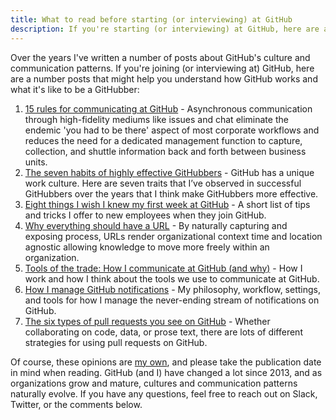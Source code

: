 ```yaml
---
title: What to read before starting (or interviewing) at GitHub
description: If you're starting (or interviewing) at GitHub, here are a number posts to help you understand how GitHub works and what it's like to be a GitHubber.
---
```


Over the years I've written a number of posts about GitHub's culture and communication patterns. If you're joining (or interviewing at) GitHub, here are a number posts that might help you understand how GitHub works and what it's like to be a GitHubber:

1. [15 rules for communicating at GitHub](https://ben.balter.com/2014/11/06/rules-of-communicating-at-github/) - Asynchronous communication through high-fidelity mediums like issues and chat eliminate the endemic 'you had to be there' aspect of most corporate workflows and reduces the need for a dedicated management function to capture, collection, and shuttle information back and forth between business units.
2. [The seven habits of highly effective GitHubbers](https://ben.balter.com/2016/09/13/seven-habits-of-highly-effective-githubbers/) - GitHub has a unique work culture. Here are seven traits that I’ve observed in successful GitHubbers over the years that I think make GitHubbers more effective. 
3. [Eight things I wish I knew my first week at GitHub](https://ben.balter.com/2016/10/31/eight-things-i-wish-i-knew-my-first-week/) - A short list of tips and tricks I offer to new employees when they join GitHub.
4. [Why everything should have a URL](https://ben.balter.com/2015/11/12/why-urls/) - By naturally capturing and exposing process, URLs render organizational context time and location agnostic allowing knowledge to move more freely within an organization.
5. [Tools of the trade: How I communicate at GitHub (and why)](https://ben.balter.com/2020/08/14/tools-of-the-trade/) - How I work and how I think about the tools we use to communicate at GitHub.
6. [How I manage GitHub notifications](https://ben.balter.com/2020/08/25/how-i-manage-github-notifications/) - My philosophy, workflow, settings, and tools for how I manage the never-ending stream of notifications on GitHub.
7. [The six types of pull requests you see on GitHub](https://ben.balter.com/2015/12/08/types-of-pull-requests/) - Whether collaborating on code, data, or prose text, there are lots of different strategies for using pull requests on GitHub.

Of course, these opinions are [my own](https://ben.balter.com/fine-print/), and please take the publication date in mind when reading. GitHub (and I) have changed a lot since 2013, and as organizations grow and mature, cultures and communication patterns naturally evolve. If you have any questions, feel free to reach out on Slack, Twitter, or the comments below.
